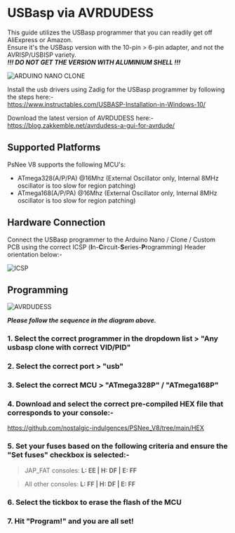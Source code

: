 # USBasp via AVRDUDESS

This guide utilizes the USBasp programmer that you can readily get off AliExpress or Amazon.  
Ensure it's the USBasp version with the 10-pin > 6-pin adapter, and not the AVRISP/USBISP variety.  
**_!!! DO NOT GET THE VERSION WITH ALUMINIUM SHELL !!!_**

![ARDUINO NANO CLONE](images/USBasp.png)  

Install the usb drivers using Zadig for the USBasp programmer by following the steps here:-  
https://www.instructables.com/USBASP-Installation-in-Windows-10/

Download the latest version of AVRDUDESS here:-  
https://blog.zakkemble.net/avrdudess-a-gui-for-avrdude/  

## Supported Platforms
PsNee V8 supports the following MCU's:  
- ATmega328(A/P/PA) @16Mhz (External Oscillator only, Internal 8MHz oscillator is too slow for region patching) 
- ATmega168(A/P/PA) @16Mhz (External Oscillator only, Internal 8MHz oscillator is too slow for region patching)

## Hardware Connection  
Connect the USBasp programmer to the Arduino Nano / Clone / Custom PCB using the correct ICSP (**I**n-**C**ircuit-**S**eries-**P**rogramming) Header orientation below:-  

![ICSP](images/ICSP.png)

## Programming

![AVRDUDESS](images/AVRDUDESS.png)

**_Please follow the sequence in the diagram above._**  
### 1. Select the correct programmer in the dropdown list > "Any usbasp clone with correct VID/PID"
### 2. Select the correct port > "usb"
### 3. Select the correct MCU > "ATmega328P" / "ATmega168P"
### 4. Download and select the correct pre-compiled HEX file that corresponds to your console:-
https://github.com/nostalgic-indulgences/PSNee_V8/tree/main/HEX
### 5. Set your fuses based on the following criteria and ensure the "Set fuses" checkbox is selected:- 
>JAP_FAT consoles: **L: EE | H: DF | E: FF**
  
>All other consoles: **L: FF | H: DF | E: FF**
### 6. Select the tickbox to erase the flash of the MCU
### 7. Hit "**Program!**" and you are all set!
